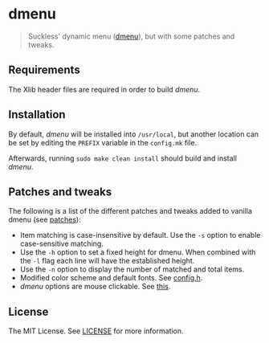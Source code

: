 # dmenu
> Suckless' dynamic menu ([dmenu](https://tools.suckless.org/dmenu/)), but with some patches and tweaks.

## Requirements
The Xlib header files are required in order to build *dmenu*.

## Installation
By default, *dmenu* will be installed into `/usr/local`, but another location can be set by
editing the `PREFIX` variable in the `config.mk` file.

Afterwards, running `sudo make clean install` should build and install *dmenu*.

## Patches and tweaks
The following is a list of the different patches and tweaks added to vanilla dmenu (see [patches](https://tools.suckless.org/dmenu/patches/)):
- Item matching is case-insensitive by default. Use the `-s` option to enable case-sensitive matching.
- Use the `-h` option to set a fixed height for dmenu. When combined with the `-l` flag each line will have the established height.
- Use the `-n` option to display the number of matched and total items.
- Modified color scheme and default fonts. See [config.h](config.h).
- *dmenu* options are mouse clickable. See [this](https://tools.suckless.org/dmenu/patches/mouse-support/).

<!-- - Enter input in password mode by using the `-P` flag. This ignores any input from stdin. -->

## License
The MIT License. See [LICENSE](LICENSE) for more information.
